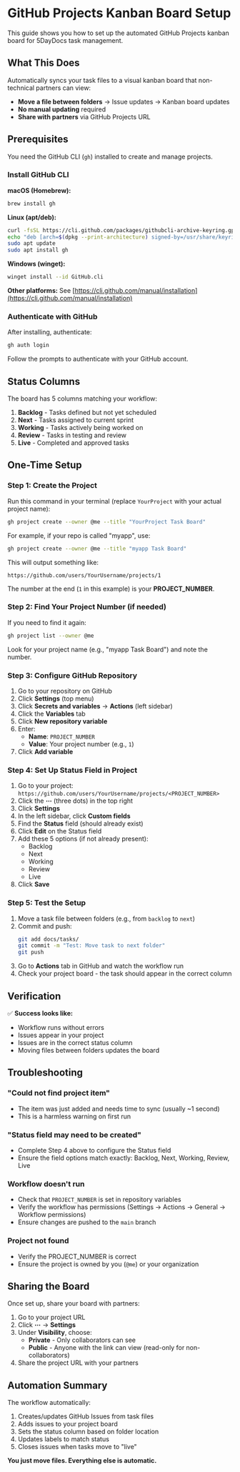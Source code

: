# GitHub Projects Kanban Board Setup

This guide shows you how to set up the automated GitHub Projects kanban board for 5DayDocs task management.

## What This Does

Automatically syncs your task files to a visual kanban board that non-technical partners can view:

- **Move a file between folders** → Issue updates → Kanban board updates
- **No manual updating** required
- **Share with partners** via GitHub Projects URL

## Prerequisites

You need the GitHub CLI (`gh`) installed to create and manage projects.

### Install GitHub CLI

**macOS (Homebrew):**
```bash
brew install gh
```

**Linux (apt/deb):**
```bash
curl -fsSL https://cli.github.com/packages/githubcli-archive-keyring.gpg | sudo dd of=/usr/share/keyrings/githubcli-archive-keyring.gpg
echo "deb [arch=$(dpkg --print-architecture) signed-by=/usr/share/keyrings/githubcli-archive-keyring.gpg] https://cli.github.com/packages stable main" | sudo tee /etc/apt/sources.list.d/github-cli.list > /dev/null
sudo apt update
sudo apt install gh
```

**Windows (winget):**
```bash
winget install --id GitHub.cli
```

**Other platforms:** See [https://cli.github.com/manual/installation](https://cli.github.com/manual/installation)

### Authenticate with GitHub

After installing, authenticate:
```bash
gh auth login
```

Follow the prompts to authenticate with your GitHub account.

## Status Columns

The board has 5 columns matching your workflow:

1. **Backlog** - Tasks defined but not yet scheduled
2. **Next** - Tasks assigned to current sprint
3. **Working** - Tasks actively being worked on
4. **Review** - Tasks in testing and review
5. **Live** - Completed and approved tasks

## One-Time Setup

### Step 1: Create the Project

Run this command in your terminal (replace `YourProject` with your actual project name):

```bash
gh project create --owner @me --title "YourProject Task Board"
```

For example, if your repo is called "myapp", use:
```bash
gh project create --owner @me --title "myapp Task Board"
```

This will output something like:
```
https://github.com/users/YourUsername/projects/1
```

The number at the end (`1` in this example) is your **PROJECT_NUMBER**.

### Step 2: Find Your Project Number (if needed)

If you need to find it again:

```bash
gh project list --owner @me
```

Look for your project name (e.g., "myapp Task Board") and note the number.

### Step 3: Configure GitHub Repository

1. Go to your repository on GitHub
2. Click **Settings** (top menu)
3. Click **Secrets and variables** → **Actions** (left sidebar)
4. Click the **Variables** tab
5. Click **New repository variable**
6. Enter:
   - **Name**: `PROJECT_NUMBER`
   - **Value**: Your project number (e.g., `1`)
7. Click **Add variable**

### Step 4: Set Up Status Field in Project

1. Go to your project: `https://github.com/users/YourUsername/projects/<PROJECT_NUMBER>`
2. Click the **⋯** (three dots) in the top right
3. Click **Settings**
4. In the left sidebar, click **Custom fields**
5. Find the **Status** field (should already exist)
6. Click **Edit** on the Status field
7. Add these 5 options (if not already present):
   - Backlog
   - Next
   - Working
   - Review
   - Live
8. Click **Save**

### Step 5: Test the Setup

1. Move a task file between folders (e.g., from `backlog` to `next`)
2. Commit and push:
   ```bash
   git add docs/tasks/
   git commit -m "Test: Move task to next folder"
   git push
   ```
3. Go to **Actions** tab in GitHub and watch the workflow run
4. Check your project board - the task should appear in the correct column

## Verification

✅ **Success looks like:**
- Workflow runs without errors
- Issues appear in your project
- Issues are in the correct status column
- Moving files between folders updates the board

## Troubleshooting

### "Could not find project item"
- The item was just added and needs time to sync (usually ~1 second)
- This is a harmless warning on first run

### "Status field may need to be created"
- Complete Step 4 above to configure the Status field
- Ensure the field options match exactly: Backlog, Next, Working, Review, Live

### Workflow doesn't run
- Check that `PROJECT_NUMBER` is set in repository variables
- Verify the workflow has permissions (Settings → Actions → General → Workflow permissions)
- Ensure changes are pushed to the `main` branch

### Project not found
- Verify the PROJECT_NUMBER is correct
- Ensure the project is owned by you (`@me`) or your organization

## Sharing the Board

Once set up, share your board with partners:

1. Go to your project URL
2. Click **⋯** → **Settings**
3. Under **Visibility**, choose:
   - **Private** - Only collaborators can see
   - **Public** - Anyone with the link can view (read-only for non-collaborators)
4. Share the project URL with your partners

## Automation Summary

The workflow automatically:
1. Creates/updates GitHub Issues from task files
2. Adds issues to your project board
3. Sets the status column based on folder location
4. Updates labels to match status
5. Closes issues when tasks move to "live"

**You just move files. Everything else is automatic.**
